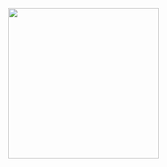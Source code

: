 <p align="center">
<img src="https://raw.githubusercontent.com/robiot/robiot/main/jump.gif" width="300px"/>
</p>

